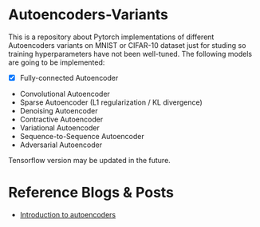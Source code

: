 # Autoencoders-Variants

This is a repository about Pytorch implementations of different Autoencoders variants on MNIST or CIFAR-10 dataset just for studing so training hyperparameters have not been well-tuned. The following models are going to be implemented:

- [x] Fully-connected Autoencoder
- Convolutional Autoencoder
- Sparse Autoencoder (L1 regularization / KL divergence)
- Denoising Autoencoder
- Contractive Autoencoder
- Variational Autoencoder
- Sequence-to-Sequence Autoencoder
- Adversarial Autoencoder

Tensorflow version may be updated in the future.

# Reference Blogs & Posts
- [Introduction to autoencoders](https://www.jeremyjordan.me/autoencoders/])
